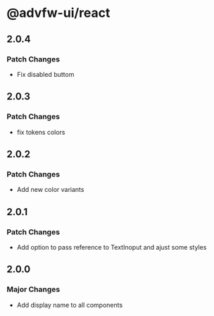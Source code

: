 # @advfw-ui/react

## 2.0.4

### Patch Changes

- Fix disabled buttom

## 2.0.3

### Patch Changes

- fix tokens colors

## 2.0.2

### Patch Changes

- Add new color variants

## 2.0.1

### Patch Changes

- Add option to pass reference to TextInoput and ajust some styles

## 2.0.0

### Major Changes

- Add display name to all components
